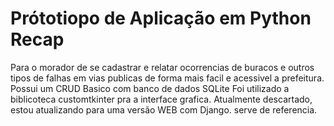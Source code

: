 # Prótotiopo de Aplicação em Python Recap

Para o morador de se cadastrar e relatar ocorrencias de buracos e outros tipos de falhas em vias publicas de forma mais facil e acessivel a prefeitura.
Possui um CRUD Basico com banco de dados SQLite
Foi utilizado a biblicoteca customtkinter pra a interface grafica.
Atualmente descartado, estou atualizando para uma versão WEB com Django.
serve de referencia.

